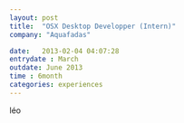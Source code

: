 ```yaml
---
layout: post
title:  "OSX Desktop Developper (Intern)"
company: "Aquafadas"

date:   2013-02-04 04:07:28
entrydate : March
outdate: June 2013
time : 6month
categories: experiences
---
```


léo
